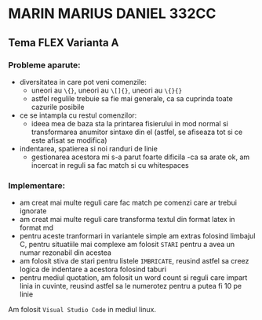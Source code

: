 # MARIN MARIUS DANIEL 332CC
## Tema FLEX Varianta A

### Probleme aparute:
- diversitatea in care pot veni comenzile:
    - uneori au `\{}`, uneori au `\[]{}`, uneori au `\{}{}`
    - astfel regulile trebuie sa fie mai generale, ca sa
    cuprinda toate cazurile posibile
- ce se intampla cu restul comenzilor:
    - ideea mea de baza sta la printarea fisierului in mod
    normal si transformarea anumitor sintaxe din el (astfel,
    se afiseaza tot si ce este afisat se modifica)
- indentarea, spatierea si noi randuri de linie
    - gestionarea acestora mi s-a parut foarte dificila
    -ca sa arate ok, am incercat in reguli sa fac match
    si cu whitespaces

### Implementare:
- am creat mai multe reguli care fac match pe comenzi care ar trebui
ignorate
- am creat mai multe reguli care transforma textul din format latex
in format md
- pentru aceste tranformari in variantele simple am extras folosind
limbajul C, pentru situatiile mai complexe am folosit `STARI` pentru a 
avea un numar rezonabil din acestea
- am folosit stiva de stari pentru listele `IMBRICATE`, reusind astfel 
sa creez logica de indentare a acestora folosind taburi
- pentru mediul quotation, am folosit un word count si reguli care
impart linia in cuvinte, reusind astfel sa le numerotez pentru a putea
fi 10 pe linie

Am folosit `Visual Studio Code` in mediul linux.